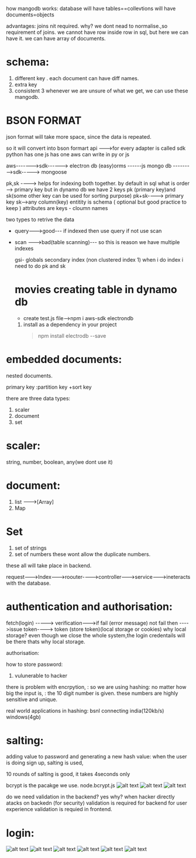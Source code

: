 how mangodb works:
database will have
tables==collevtions will have
documents=objects

advantages:
joins nit required.
why?
we dont nead to normalise.,so requirement of joins.
we cannot have row inside row in sql, but here we can have it.
we can have array of documents.

# schema:

1. different key
   . each document can have diff names.
2. extra key
3. consistent
   3 whenever we are unsure of what we get, we can use these mangodb.

# BSON FORMAT

json format will take more space, since the data is repeated.

so it will convert into bson formart
api --->for every adapter is called sdk
python has one js has one
aws can write in py or js

aws------->sdk------> electron db (easy)orms
------js
mongo db --------->sdk-----> mongoose

pk,sk ----> helps for indexing both together.
by default in sql what is order --> primary key
but in dynamo db we have 2 keys pk (primary key)and sk(some other key can be used for sorting purpose)
pk+sk----> primary key
sk-->any column(key)
entitity is schema ( optional but good practice to keep )
attributes are keys - cloumn names

two types to retrive the data

- query--->good--- if indexed then use query if not use scan
- scan --->bad(table scanning)---
  so this is reason we have multiple indexes

  gsi- globals secondary index (non clustered index 1)
  when i do index i need to do pk and sk

  # movies creating table in dynamo db

  - create test.js file-->npm i aws-sdk electrondb

  1. install as a dependency in your project
     > npm install electrodb --save

# embedded documents:

nested documents.

primary key :partition key +sort key

there are three data types:

1. scaler
2. document
3. set

# scaler:

string,
number,
boolean,
any(we dont use it)

# document:

1. list --->[Array]
2. Map

# Set

1. set of strings
2. set of numbers
   these wont allow the duplicate numbers.

these all will take place in backend.

request--->Index--->roouter---->controller--->service--->ineteracts with the database.

# authentication and authorisation:

fetch(login)
----->
verification--->if fail
(error message)
not fail then
---->issue token---->
token (store token)(local storage or cookies)
why local storage?
even though we close the whole system,the login credentails will be there thats why local storage.

authorisation:

how to store password:

1. vulunerable to hacker

there is problem with encrpytion, :
so we are using hashing:
no matter how big the input is, :
the 10 digit number is given.
these numbers are highly sensitive and unique.

real world applications in hashing:
bsnl connecting india(120kb/s)  
windows(4gb)

# salting:

adding value to password and generating a new hash value:
when the user is doing sign up, salting is used,

10 rounds of salting is good, it takes 4seconds only

bcrypt is the pacakge we use.
node.bcrypt.js
![alt text](image-21.png)
![alt text](image-22.png)
![alt text](image-23.png)

do we need validation in the backend?
yes
why?
when hacker directly atacks on backedn
(for security) validation is required for backend
for user experience validation is requied in frontend.

# login:

![alt text](image-24.png)
![alt text](image-25.png)
![alt text](image-26.png)
![alt text](image-27.png)
![alt text](image-28.png)
![alt text](image-29.png)

